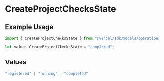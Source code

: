 # CreateProjectChecksState

## Example Usage

```typescript
import { CreateProjectChecksState } from "@vercel/sdk/models/operations";

let value: CreateProjectChecksState = "completed";
```

## Values

```typescript
"registered" | "running" | "completed"
```